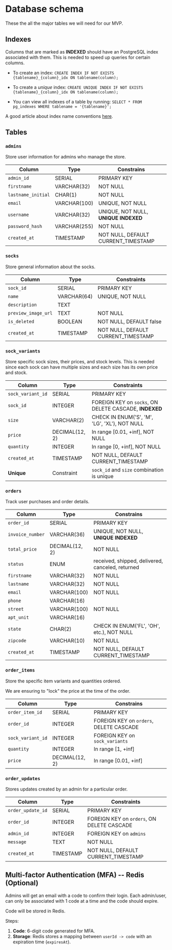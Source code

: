 # Database schema

These the all the major tables we will need for our MVP.

## Indexes

Columns that are marked as **INDEXED** should have an PostgreSQL index associated with them. This is needed to speed up queries for certain columns.

- To create an index: `CREATE INDEX IF NOT EXISTS {tablename}_{column}_idx ON tablename(column);`

- To create a _unique_ index: `CREATE UNIQUE INDEX IF NOT EXISTS {tablename}_{column}_idx ON tablename(column);`

- You can view all indexes of a table by running: `SELECT * FROM pg_indexes WHERE tablename = '{tablename}';`

A good article about index name conventions [here](https://dum80409.medium.com/postgres-index-naming-a19e30f1a237).

## Tables

### `admins`

Store user information for admins who manage the store.

| Column             | Type         | Constrains                           |
| ------------------ | ------------ | ------------------------------------ |
| `admin_id`         | SERIAL       | PRIMARY KEY                          |
| `firstname`        | VARCHAR(32)  | NOT NULL                             |
| `lastname_initial` | CHAR(1)      | NOT NULL                             |
| `email`            | VARCHAR(100) | UNIQUE, NOT NULL                     |
| `username`         | VARCHAR(32)  | UNIQUE, NOT NULL, **UNIQUE INDEXED** |
| `password_hash`    | VARCHAR(255) | NOT NULL                             |
| `created_at`       | TIMESTAMP    | NOT NULL, DEFAULT CURRENT_TIMESTAMP  |

### `socks`

Store general information about the socks.

| Column              | Type        | Constraints                         |
| ------------------- | ----------- | ----------------------------------- |
| `sock_id`           | SERIAL      | PRIMARY KEY                         |
| `name`              | VARCHAR(64) | UNIQUE, NOT NULL                    |
| `description`       | TEXT        |                                     |
| `preview_image_url` | TEXT        | NOT NULL                            |
| `is_deleted`        | BOOLEAN     | NOT NULL, DEFAULT false             |
| `created_at`        | TIMESTAMP   | NOT NULL, DEFAULT CURRENT_TIMESTAMP |

### `sock_variants`

Store specific sock sizes, their prices, and stock levels.
This is needed since each sock can have multiple sizes and each size has its own price and stock.

| Column            | Type           | Constraints                                            |
| ----------------- | -------------- | ------------------------------------------------------ |
| `sock_variant_id` | SERIAL         | PRIMARY KEY                                            |
| `sock_id`         | INTEGER        | FOREIGN KEY on `socks`, ON DELETE CASCADE, **INDEXED** |
| `size`            | VARCHAR(2)     | CHECK IN ENUM('S', 'M', 'LG', 'XL'), NOT NULL          |
| `price`           | DECIMAL(12, 2) | In range [0.01, +inf], NOT NULL                        |
| `quantity`        | INTEGER        | In range [0, +inf], NOT NULL                           |
| `created_at`      | TIMESTAMP      | NOT NULL, DEFAULT CURRENT_TIMESTAMP                    |
| **Unique**        | Constraint     | `sock_id` and `size` combination is unique             |

### `orders`

Track user purchases and order details.

| Column           | Type           | Constrains                                       |
| ---------------- | -------------- | ------------------------------------------------ |
| `order_id`       | SERIAL         | PRIMARY KEY                                      |
| `invoice_number` | VARCHAR(36)    | UNIQUE, NOT NULL, **UNIQUE INDEXED**             |
| `total_price`    | DECIMAL(12, 2) | NOT NULL                                         |
| `status`         | ENUM           | received, shipped, delivered, canceled, returned |
| `firstname`      | VARCHAR(32)    | NOT NULL                                         |
| `lastname`       | VARCHAR(32)    | NOT NULL                                         |
| `email`          | VARCHAR(100)   | NOT NULL                                         |
| `phone`          | VARCHAR(16)    |                                                  |
| `street`         | VARCHAR(100)   | NOT NULL                                         |
| `apt_unit`       | VARCHAR(16)    |                                                  |
| `state`          | CHAR(2)        | CHECK IN ENUM('FL', 'OH', etc.), NOT NULL        |
| `zipcode`        | VARCHAR(10)    | NOT NULL                                         |
| `created_at`     | TIMESTAMP      | NOT NULL, DEFAULT CURRENT_TIMESTAMP              |

### `order_items`

Store the specific item variants and quantities ordered.

We are ensuring to "lock" the price at the time of the order.

| Column            | Type           | Constrains                              |
| ----------------- | -------------- | --------------------------------------- |
| `order_item_id`   | SERIAL         | PRIMARY KEY                             |
| `order_id`        | INTEGER        | FOREIGN KEY on `orders`, DELETE CASCADE |
| `sock_variant_id` | INTEGER        | FOREIGN KEY on `sock_variants`          |
| `quantity`        | INTEGER        | In range [1, +inf]                      |
| `price`           | DECIMAL(12, 2) | In range [0.01, +inf]                   |

### `order_updates`

Stores updates created by an admin for a particular order.

| Column            | Type      | Constraints                                |
| ----------------- | --------- | ------------------------------------------ |
| `order_update_id` | SERIAL    | PRIMARY KEY                                |
| `order_id`        | INTEGER   | FOREIGN KEY on `orders`, ON DELETE CASCADE |
| `admin_id`        | INTEGER   | FOREIGN KEY on `admins`                    |
| `message`         | TEXT      | NOT NULL                                   |
| `created_at`      | TIMESTAMP | NOT NULL, DEFAULT CURRENT_TIMESTAMP        |

## Multi-factor Authentication (MFA) -- Redis (Optional)

Admins will get an email with a code to confirm their login.
Each admin/user, can only be associated with 1 code at a time and the code should expire.

Code will be stored in Redis.

Steps:

1. **Code**: 6-digit code generated for MFA.
2. **Storage**: Redis stores a mapping between `userId -> code` with an expiration time (`expiresAt`).
